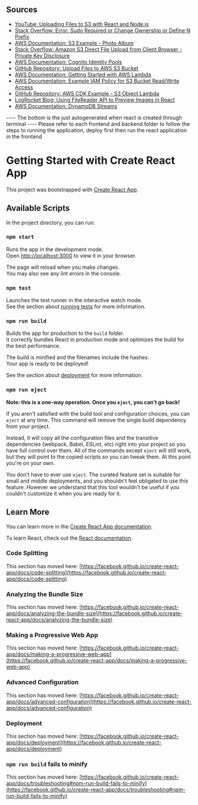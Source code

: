 ## Sources

- [YouTube: Uploading Files to S3 with React and Node.js](https://www.youtube.com/watch?v=DaPebbc8ppM)
- [Stack Overflow: Error: Sudo Required or Change Ownership or Define N Prefix](https://stackoverflow.com/questions/61677951/why-n-throws-error-error-sudo-required-or-change-ownership-or-define-n-prefi)
- [AWS Documentation: S3 Example - Photo Album](https://docs.aws.amazon.com/sdk-for-javascript/v2/developer-guide/s3-example-photo-album.html)
- [Stack Overflow: Amazon S3 Direct File Upload from Client Browser - Private Key Disclosure](https://stackoverflow.com/questions/17585881/amazon-s3-direct-file-upload-from-client-browser-private-key-disclosure)
- [AWS Documentation: Cognito Identity Pools](https://docs.aws.amazon.com/cognito/latest/developerguide/identity-pools.html)
- [GitHub Repository: Upload Files to AWS S3 Bucket](https://github.com/shresths/upload-files-aws-s3-bucket)
- [AWS Documentation: Getting Started with AWS Lambda](https://docs.aws.amazon.com/lambda/latest/dg/getting-started.html)
- [AWS Documentation: Example IAM Policy for S3 Bucket Read/Write Access](https://docs.aws.amazon.com/IAM/latest/UserGuide/reference_policies_examples_s3_rw-bucket.html)
- [GitHub Repository: AWS CDK Example - S3 Object Lambda](https://github.com/aws-samples/aws-cdk-examples/blob/main/typescript/s3-object-lambda/lib/s3-object-lambda-stack.ts)
- [LogRocket Blog: Using FileReader API to Preview Images in React](https://blog.logrocket.com/using-filereader-api-preview-images-react/)
- [AWS Documentation: DynamoDB Streams](https://docs.aws.amazon.com/amazondynamodb/latest/developerguide/Streams.html)



---- The bottom is the just autogenerated when react is created through terminal
---- Please refer to each frontend and backend folder to follow the steps to running the application, deploy first then run the react application in the frontend 


# Getting Started with Create React App

This project was bootstrapped with [Create React App](https://github.com/facebook/create-react-app).

## Available Scripts

In the project directory, you can run:

### `npm start`

Runs the app in the development mode.\
Open [http://localhost:3000](http://localhost:3000) to view it in your browser.

The page will reload when you make changes.\
You may also see any lint errors in the console.

### `npm test`

Launches the test runner in the interactive watch mode.\
See the section about [running tests](https://facebook.github.io/create-react-app/docs/running-tests) for more information.

### `npm run build`

Builds the app for production to the `build` folder.\
It correctly bundles React in production mode and optimizes the build for the best performance.

The build is minified and the filenames include the hashes.\
Your app is ready to be deployed!

See the section about [deployment](https://facebook.github.io/create-react-app/docs/deployment) for more information.

### `npm run eject`

**Note: this is a one-way operation. Once you `eject`, you can't go back!**

If you aren't satisfied with the build tool and configuration choices, you can `eject` at any time. This command will remove the single build dependency from your project.

Instead, it will copy all the configuration files and the transitive dependencies (webpack, Babel, ESLint, etc) right into your project so you have full control over them. All of the commands except `eject` will still work, but they will point to the copied scripts so you can tweak them. At this point you're on your own.

You don't have to ever use `eject`. The curated feature set is suitable for small and middle deployments, and you shouldn't feel obligated to use this feature. However we understand that this tool wouldn't be useful if you couldn't customize it when you are ready for it.

## Learn More

You can learn more in the [Create React App documentation](https://facebook.github.io/create-react-app/docs/getting-started).

To learn React, check out the [React documentation](https://reactjs.org/).

### Code Splitting

This section has moved here: [https://facebook.github.io/create-react-app/docs/code-splitting](https://facebook.github.io/create-react-app/docs/code-splitting)

### Analyzing the Bundle Size

This section has moved here: [https://facebook.github.io/create-react-app/docs/analyzing-the-bundle-size](https://facebook.github.io/create-react-app/docs/analyzing-the-bundle-size)

### Making a Progressive Web App

This section has moved here: [https://facebook.github.io/create-react-app/docs/making-a-progressive-web-app](https://facebook.github.io/create-react-app/docs/making-a-progressive-web-app)

### Advanced Configuration

This section has moved here: [https://facebook.github.io/create-react-app/docs/advanced-configuration](https://facebook.github.io/create-react-app/docs/advanced-configuration)

### Deployment

This section has moved here: [https://facebook.github.io/create-react-app/docs/deployment](https://facebook.github.io/create-react-app/docs/deployment)

### `npm run build` fails to minify

This section has moved here: [https://facebook.github.io/create-react-app/docs/troubleshooting#npm-run-build-fails-to-minify](https://facebook.github.io/create-react-app/docs/troubleshooting#npm-run-build-fails-to-minify)
